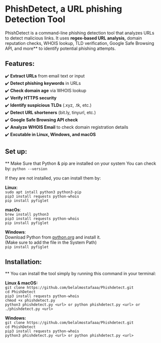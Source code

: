 # PhishDetect, a URL phishing Detection Tool

PhishDetect is a command-line phishing detection tool that analyzes URLs to detect malicious links. It uses **regex-based URL analysis,** domain reputation checks, WHOIS lookup, TLD verification, Google Safe Browsing API, and more** to identify potential phishing attempts.

## Features:
✔️ **Extract URLs** from email text or input  
✔️ **Detect phishing keywords** in URLs  
✔️ **Check domain age** via WHOIS lookup  
✔️ **Verify HTTPS security**  
✔️ **Identify suspicious TLDs** (.xyz, .tk, etc.)  
✔️ **Detect URL shorteners** (bit.ly, tinyurl, etc.)  
✔️ **Google Safe Browsing API check**  
✔️ **Analyze WHOIS Email** to check domain registration details <br>
✔️ **Excutable in Linux, Windows, and macOS**

## Set up:
** Make Sure that Python & pip are installed on your system
  You can check by:
      `python --version`

  If they are not installed, you can install them by:

  **Linux**: <br>
    `sudo apt intall python3 python3-pip` <br>
    `pip3 install requests python-whois` <br>
    `pip install pyfiglet`


  **macOs**: <br>
    `brew install python3` <br>
    `pip3 install requests python-whois` <br>
    `pip install pyfiglet`


  **Windows**: <br>
    Download Python from [python.org](url) and install it. <br>
      (Make sure to add the file in the System Path) <br>
    `pip install pyfiglet`


## Installation:
 ** You can install the tool simply by running this command in your terminal:

   **Linux & macOS:** <br>
    `git clone https://github.com/belalmostafaaa/Phishdetect.git` <br>
    `cd PhishDetect` <br>
    `pip3 install requests python-whois` <br>
    `chmod +x phishdetect.py` <br>
    `python3 phishdetect.py <url> or python phishdetect.py <url> or ./phishdetect.py <url>` <br>

  **Windows:** <br>
   `git clone https://github.com/belalmostafaaa/Phishdetect.git` <br>
    `cd PhishDetect` <br>
    `pip3 install requests python-whois` <br>
    `python3 phishdetect.py <url> or python phishdetect.py <url>`
